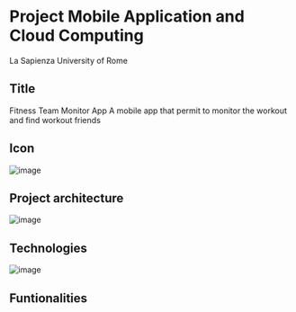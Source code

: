 # Project Mobile Application and Cloud Computing
La Sapienza University of Rome

## Title
Fitness Team Monitor App
A mobile app that permit to monitor the workout and find workout friends


## Icon
![image](https://github.com/giorgiadarmi/Mobile_application_project/assets/95757658/fbc1394f-fc22-418a-9b6d-2a6c451d87db)

## Project architecture
![image](https://github.com/giorgiadarmi/Mobile_application_project/assets/95757658/cb50873e-6e88-4473-998a-55e7750fadc9)

## Technologies
![image](https://github.com/giorgiadarmi/Mobile_application_project/assets/95757658/73a6e4be-a010-452a-92bb-a48a06c34369)

## Funtionalities
